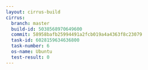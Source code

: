 ```yaml
---
layout: cirrus-build
cirrus:
  branch: master
  build-id: 5038568970649600
  commit: 58958bafb25994491a2fcb019a4a4363f8c23079
  task-id: 6028159634636800
  task-number: 6
  os-name: Ubuntu
  test-result: 0
---
```

